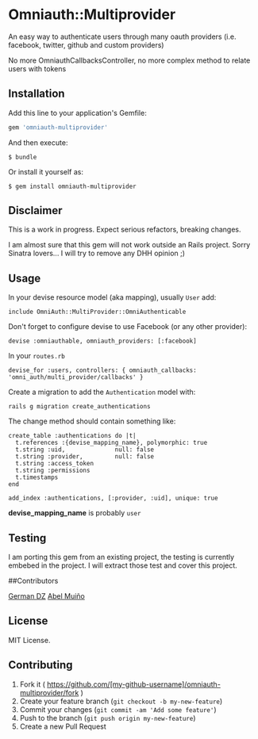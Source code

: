 # Omniauth::Multiprovider


An easy way to authenticate users through many oauth providers (i.e. facebook, twitter, github and custom providers)

No more OmniauthCallbacksController, no more complex method to relate users with tokens

## Installation

Add this line to your application's Gemfile:

```ruby
gem 'omniauth-multiprovider'
```

And then execute:

    $ bundle

Or install it yourself as:

    $ gem install omniauth-multiprovider

## Disclaimer

This is a work in progress. Expect serious refactors, breaking changes.

I am almost sure that this gem will not work outside an Rails project. Sorry Sinatra lovers... I will try to remove any DHH opinion ;)

## Usage

In your devise resource model (aka mapping), usually `User` add:

    include OmniAuth::MultiProvider::OmniAuthenticable

Don't forget to configure devise to use Facebook (or any other provider):

    devise :omniauthable, omniauth_providers: [:facebook]

In your `routes.rb`

    devise_for :users, controllers: { omniauth_callbacks: 'omni_auth/multi_provider/callbacks' }

Create a migration to add the `Authentication` model with:

    rails g migration create_authentications

The change method should contain something like:

    create_table :authentications do |t|
      t.references :{devise_mapping_name}, polymorphic: true
      t.string :uid,              null: false
      t.string :provider,         null: false
      t.string :access_token
      t.string :permissions
      t.timestamps
    end

    add_index :authentications, [:provider, :uid], unique: true

**devise_mapping_name** is probably `user`

## Testing

I am porting this gem from an existing project, the testing is currently embebed in the project. I will extract those test and cover this project.

##Contributors

[German DZ](https://twitter.com/GermanDZ)
[Abel Muiño](https://twitter.com/amuino)

## License

MIT License.


## Contributing

1. Fork it ( https://github.com/[my-github-username]/omniauth-multiprovider/fork )
2. Create your feature branch (`git checkout -b my-new-feature`)
3. Commit your changes (`git commit -am 'Add some feature'`)
4. Push to the branch (`git push origin my-new-feature`)
5. Create a new Pull Request
